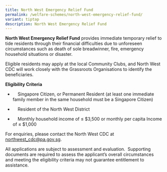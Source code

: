 ```yaml
---
title: North West Emergency Relief Fund
permalink: /welfare-schemes/north-west-emergency-relief-fund/
variant: tiptap
description: North West Emergency Relief Fund
---
```

<p><strong>North West Emergency Relief Fund</strong> provides immediate temporary
relief to tide residents through their financial difficulties due to unforeseen
circumstances such as death of sole breadwinner, fire, emergency household
situations or disaster.</p>
<p>Eligible residents may apply at the local Community Clubs, and North West
CDC will work closely with the Grassroots Organisations to identify the
beneficiaries.</p>
<p><strong>Eligibility Criteria</strong>
</p>
<ul data-tight="true" class="tight">
<li>
<p>&nbsp;&nbsp;&nbsp;&nbsp;Singapore Citizen, or Permanent Resident (at least
one immediate family member in the same household must be a Singapore Citizen)</p>
</li>
<li>
<p>&nbsp;&nbsp;&nbsp;&nbsp;Resident of the North West District&nbsp;</p>
</li>
<li>
<p>&nbsp;&nbsp;&nbsp;&nbsp;Monthly household income of&nbsp;≤ $3,500 or monthly
per capita Income of ≤ $1,000</p>
</li>
</ul>
<p>For enquiries, please contact the North West CDC at <a href="mailto:northwest_cdc@pa.gov.sg" rel="noopener noreferrer nofollow" target="_blank">northwest_cdc@pa.gov.sg</a>.</p>
<p>All applications are subject to assessment and evaluation.&nbsp; Supporting
documents are required to assess the applicant’s overall circumstances
and&nbsp;meeting the eligibility criteria may not guarantee entitlement
to assistance.</p>